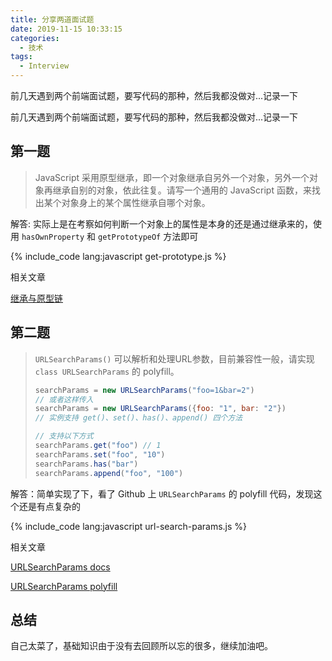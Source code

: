 ```yaml
---
title: 分享两道面试题
date: 2019-11-15 10:33:15
categories:
  - 技术
tags:
  - Interview
---
```


前几天遇到两个前端面试题，要写代码的那种，然后我都没做对...记录一下

<!--more-->

前几天遇到两个前端面试题，要写代码的那种，然后我都没做对...记录一下

## 第一题

> JavaScript 采用原型继承，即一个对象继承自另外一个对象，另外一个对象再继承自别的对象，依此往复。请写一个通用的 JavaScript 函数，来找出某个对象身上的某个属性继承自哪个对象。

解答: 实际上是在考察如何判断一个对象上的属性是本身的还是通过继承来的，使用 `hasOwnProperty` 和 `getPrototypeOf` 方法即可

{% include_code lang:javascript get-prototype.js %}

相关文章

[继承与原型链](https://developer.mozilla.org/zh-CN/docs/Web/JavaScript/Inheritance_and_the_prototype_chain)

## 第二题

> `URLSearchParams()`  可以解析和处理URL参数，目前兼容性一般，请实现 `class URLSearchParams` 的 polyfill。
>
> ```js
> searchParams = new URLSearchParams("foo=1&bar=2")
> // 或者这样传入
> searchParams = new URLSearchParams({foo: "1", bar: "2"})
> // 实例支持 get()、set()、has()、append() 四个方法
>
> // 支持以下方式
> searchParams.get("foo") // 1
> searchParams.set("foo", "10")
> searchParams.has("bar")
> searchParams.append("foo", "100")
> ```

解答：简单实现了下，看了 Github 上 `URLSearchParams` 的 polyfill 代码，发现这个还是有点复杂的

{% include_code lang:javascript url-search-params.js %}

相关文章

[URLSearchParams docs](https://developer.mozilla.org/zh-CN/docs/Web/API/URLSearchParams)

[URLSearchParams polyfill](https://github.com/ungap/url-search-params)

## 总结

自己太菜了，基础知识由于没有去回顾所以忘的很多，继续加油吧。

